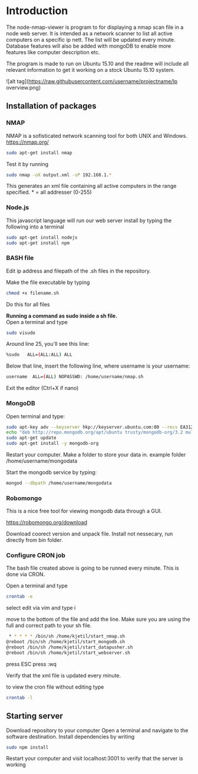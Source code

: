 <h1> Introduction </h1>

The node-nmap-viewer is program to for displaying a nmap scan file in a node web server. It is intended as a network scanner to list all active computers on a specific ip nett. The list will be updated every minute. Database features will also be added with mongoDB to enable more features like computer description etc.

The program is made to run on Ubuntu 15.10 and the readme will include all relevant information to get it working on a stock Ubuntu 15.10 system.

![alt tag](https://raw.githubusercontent.com/username/projectname/Ip overview.png)

<h2> Installation of packages </h2>

<h3> NMAP </h3>

NMAP is a sofisticated network scanning tool for both UNIX and Windows. https://nmap.org/
``` Bash
sudo apt-get install nmap
``` 
Test it by running
``` Bash
sudo nmap -oX output.xml -sP 192.168.1.*
```
This generates an xml file containing all active computers in the range specified. * = all addresser (0-255)

<h3> Node.js </h3>
This javascript language will run our web server install by typing the following into a terminal

``` Bash
sudo apt-get install nodejs 
sudo apt-get install npm
```

<h3> BASH file </h3>

Edit ip address and filepath of the .sh files in the repository.

Make the file executable by typing
``` Bash
chmod +x filename.sh  
``` 
 Do this for all files

<b> Running a command as sudo inside a sh file. </b> <br>
Open a terminal and type
``` Bash
sudo visudo
``` 
Around line 25, you'll see this line: 
``` Bash  
%sudo   ALL=(ALL:ALL) ALL
``` 
Below that line, insert the following line, where username is your username:
``` Bash
username  ALL=(ALL) NOPASSWD: /home/username/nmap.sh
``` 
Exit the editor (Ctrl+X if nano)

<h3> MongoDB </h3>

Open terminal and type:
``` Bash
sudo apt-key adv --keyserver hkp://keyserver.ubuntu.com:80 --recv EA312927
echo "deb http://repo.mongodb.org/apt/ubuntu trusty/mongodb-org/3.2 multiverse" | sudo tee /etc/apt/sources.list.d/mongodb-org-3.2.list
sudo apt-get update
sudo apt-get install -y mongodb-org
```
Restart your computer.
Make a folder to store your data in. example folder /home/username/mongodata

Start the mongodb service by typing:
``` Bash
mongod --dbpath /home/username/mongodata
``` 
<h3> Robomongo </h3>
This is a nice free tool for viewing mongodb data through a GUI.

https://robomongo.org/download

Download coorect version and unpack file.
Install not nessecary, run directly from bin folder.

<h3> Configure CRON job </h3>

The bash file created above is going to be runned every minute. This is done via CRON.

Open a terminal and type
``` Bash
crontab -e
``` 
select edit via vim and type i

move to the bottom of the file and add the line. Make sure you are using the full and correct path to your sh file.

``` Bash
 * * * * * /bin/sh /home/kjetil/start_nmap.sh 
@reboot /bin/sh /home/kjetil/start_mongodb.sh
@reboot /bin/sh /home/kjetil/start_datapusher.sh 
@reboot /bin/sh /home/kjetil/start_webserver.sh 
``` 
press ESC
press :wq

Verify that the xml file is updated every minute.

to view the cron file without editing type
``` Bash
crontab -l
``` 
<h2> Starting server</h2>

Download repository to your computer
Open a terminal and navigate to the software destination. Install dependencies by writing
``` Bash
sudo npm install
``` 
Restart your computer and visit localhost:3001 to verify that the server is working
